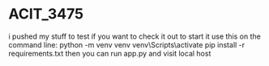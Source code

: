 # ACIT_3475
i pushed my stuff to test if you want to check it out
to start it use  this on the command line:
python -m venv venv
venv\Scripts\activate
pip install -r requirements.txt
then you can run app.py and visit local host
